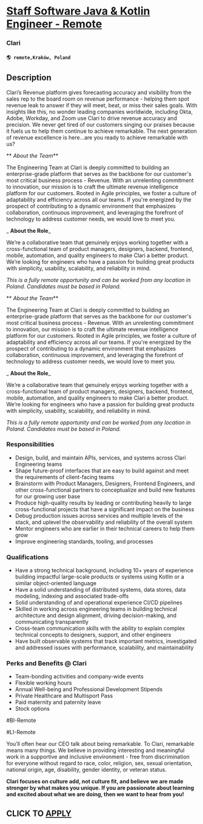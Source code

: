 # [Staff Software Java & Kotlin Engineer - Remote](https://www.remotewlb.com/apply/staff-software-java-kotlin-engineer-remote)  
### Clari  
#### `🌎 remote,Kraków, Poland`  

## Description

Clari’s Revenue platform gives forecasting accuracy and visibility from the sales rep to the board room on revenue performance - helping them spot revenue leak to answer if they will meet, beat, or miss their sales goals. With insights like this, no wonder leading companies worldwide, including Okta, Adobe, Workday, and Zoom use Clari to drive revenue accuracy and precision. We never get tired of our customers singing our praises because it fuels us to help them continue to achieve remarkable. The next generation of revenue excellence is here…are you ready to achieve remarkable with us?

  

 ** _About the Team_**

The Engineering Team at Clari is deeply committed to building an enterprise-grade platform that serves as the backbone for our customer's most critical business process - Revenue. With an unrelenting commitment to innovation, our mission is to craft the ultimate revenue intelligence platform for our customers. Rooted in Agile principles, we foster a culture of adaptability and efficiency across all our teams. If you're energized by the prospect of contributing to a dynamic environment that emphasizes collaboration, continuous improvement, and leveraging the forefront of technology to address customer needs, we would love to meet you.

  

 _ **About the Role**_

We’re a collaborative team that genuinely enjoys working together with a cross-functional team of product managers, designers, backend, frontend, mobile, automation, and quality engineers to make Clari a better product. We’re looking for engineers who have a passion for building great products with simplicity, usability, scalability, and reliability in mind.

  

 _This is a fully remote opportunity and can be worked from any location in Poland. Candidates must be based in Poland._

  

 ** _About the Team_**

The Engineering Team at Clari is deeply committed to building an enterprise-grade platform that serves as the backbone for our customer's most critical business process - Revenue. With an unrelenting commitment to innovation, our mission is to craft the ultimate revenue intelligence platform for our customers. Rooted in Agile principles, we foster a culture of adaptability and efficiency across all our teams. If you're energized by the prospect of contributing to a dynamic environment that emphasizes collaboration, continuous improvement, and leveraging the forefront of technology to address customer needs, we would love to meet you.

  

 _ **About the Role**_

We’re a collaborative team that genuinely enjoys working together with a cross-functional team of product managers, designers, backend, frontend, mobile, automation, and quality engineers to make Clari a better product. We’re looking for engineers who have a passion for building great products with simplicity, usability, scalability, and reliability in mind.

  

 _This is a fully remote opportunity and can be worked from any location in Poland. Candidates must be based in Poland._

  

### Responsibilities

* Design, build, and maintain APIs, services, and systems across Clari Engineering teams
* Shape future-proof interfaces that are easy to build against and meet the requirements of client-facing teams
* Brainstorm with Product Managers, Designers, Frontend Engineers, and other cross-functional partners to conceptualize and build new features for our growing user base
* Produce high-quality results by leading or contributing heavily to large cross-functional projects that have a significant impact on the business
* Debug production issues across services and multiple levels of the stack, and uplevel the observability and reliability of the overall system
* Mentor engineers who are earlier in their technical careers to help them grow
* Improve engineering standards, tooling, and processes

  

### Qualifications

* Have a strong technical background, including 10+ years of experience building impactful large-scale products or systems using Kotlin or a similar object-oriented language
* Have a solid understanding of distributed systems, data stores, data modeling, indexing and associated trade-offs
* Solid understanding of and operational experience CI/CD pipelines
* Skilled in working across engineering teams in building technical architecture and design alignment, driving decision-making, and communicating transparently
* Cross-team communication skills with the ability to explain complex technical concepts to designers, support, and other engineers
* Have built observable systems that track important metrics, investigated and addressed issues with performance, scalability, and maintainability

  

### Perks and Benefits @ Clari

* Team-bonding activities and company-wide events
* Flexible working hours 
* Annual Well-being and Professional Development Stipends
* Private Healthcare and Multisport Pass
* Paid maternity and paternity leave
* Stock options

  

#BI-Remote

#LI-Remote

  

You’ll often hear our CEO talk about being remarkable. To Clari, remarkable means many things. We believe in providing interesting and meaningful work in a supportive and inclusive environment - free from discrimination for everyone without regard to race, color, religion, sex, sexual orientation, national origin, age, disability, gender identity, or veteran status.

  

**Clari focuses on culture add, not culture fit, and believe we are made stronger by what makes you unique. If you are passionate about learning and excited about what we are doing, then we want to hear from you!**

  
## CLICK TO [APPLY](https://www.remotewlb.com/apply/staff-software-java-kotlin-engineer-remote)

